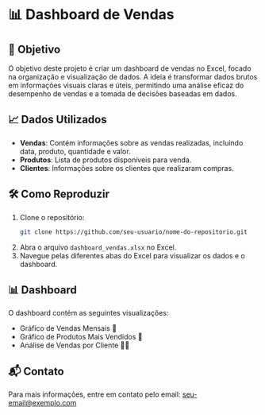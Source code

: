 # 📊 Dashboard de Vendas

## 🎯 Objetivo
O objetivo deste projeto é criar um dashboard de vendas no Excel, focado na organização e visualização de dados. A ideia é transformar dados brutos em informações visuais claras e úteis, permitindo uma análise eficaz do desempenho de vendas e a tomada de decisões baseadas em dados.

## 📈 Dados Utilizados
- **Vendas**: Contém informações sobre as vendas realizadas, incluindo data, produto, quantidade e valor.
- **Produtos**: Lista de produtos disponíveis para venda.
- **Clientes**: Informações sobre os clientes que realizaram compras.

## 🛠️ Como Reproduzir
1. Clone o repositório:
   ```bash
   git clone https://github.com/seu-usuario/nome-do-repositorio.git
   ```
2. Abra o arquivo `dashboard_vendas.xlsx` no Excel.
3. Navegue pelas diferentes abas do Excel para visualizar os dados e o dashboard.

## 📊 Dashboard
O dashboard contém as seguintes visualizações:
- Gráfico de Vendas Mensais 📅
- Gráfico de Produtos Mais Vendidos 🥇
- Análise de Vendas por Cliente 🧑‍💼

## 📬 Contato
Para mais informações, entre em contato pelo email: seu-email@exemplo.com